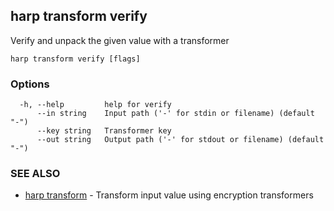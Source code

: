 ## harp transform verify

Verify and unpack the given value with a transformer

```
harp transform verify [flags]
```

### Options

```
  -h, --help         help for verify
      --in string    Input path ('-' for stdin or filename) (default "-")
      --key string   Transformer key
      --out string   Output path ('-' for stdout or filename) (default "-")
```

### SEE ALSO

* [harp transform](harp_transform.md)	 - Transform input value using encryption transformers

